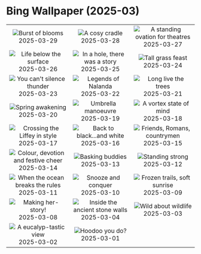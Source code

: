# Bing Wallpaper (2025-03)

|  |  |  |
|:---:|:---:|:---:|
| ![](https://www.bing.com/th?id=OHR.CarrizoBloom_EN-IN0314971879_400x240.jpg "Burst of blooms") 2025-03-29 | ![](https://www.bing.com/th?id=OHR.NestingMonarch_EN-IN9834490771_400x240.jpg "A cosy cradle") 2025-03-28 | ![](https://www.bing.com/th?id=OHR.OdeonAthens_EN-IN9699251221_400x240.jpg "A standing ovation for theatres") 2025-03-27 |
| ![](https://www.bing.com/th?id=OHR.CrystalManatee_EN-IN9367417729_400x240.jpg "Life below the surface") 2025-03-26 | ![](https://www.bing.com/th?id=OHR.HobbitHole_EN-IN9319772613_400x240.jpg "In a hole, there was a story") 2025-03-25 | ![](https://www.bing.com/th?id=OHR.ElephantGrass_EN-IN8930309129_400x240.jpg "Tall grass feast") 2025-03-24 |
| ![](https://www.bing.com/th?id=OHR.NebraskaStorm_EN-IN8540918083_400x240.jpg "You can't silence thunder") 2025-03-23 | ![](https://www.bing.com/th?id=OHR.NalandaRuins_EN-IN5140897796_400x240.jpg "Legends of Nalanda") 2025-03-22 | ![](https://www.bing.com/th?id=OHR.DanumValley_EN-IN8272296990_400x240.jpg "Long live the trees") 2025-03-21 |
| ![](https://www.bing.com/th?id=OHR.SpringDaffodils_EN-IN7375116904_400x240.jpg "Spring awakening") 2025-03-20 | ![](https://www.bing.com/th?id=OHR.BlackHeron_EN-IN7242437208_400x240.jpg "Umbrella manoeuvre") 2025-03-19 | ![](https://www.bing.com/th?id=OHR.SedonaSpring_EN-IN7043464348_400x240.jpg "A vortex state of mind") 2025-03-18 |
| ![](https://www.bing.com/th?id=OHR.BeckettBridge_EN-IN6779354204_400x240.jpg "Crossing the Liffey in style") 2025-03-17 | ![](https://www.bing.com/th?id=OHR.PandaSnow_EN-IN5935458208_400x240.jpg "Back to black...and white") 2025-03-16 | ![](https://www.bing.com/th?id=OHR.ForumRomanum_EN-IN5328883568_400x240.jpg "Friends, Romans, countrymen") 2025-03-15 |
| ![](https://www.bing.com/th?id=OHR.NandgaonHoli_EN-IN5066984939_400x240.jpg "Colour, devotion and festive cheer") 2025-03-14 | ![](https://www.bing.com/th?id=OHR.GalapagosIguana_EN-IN4738596346_400x240.jpg "Basking buddies") 2025-03-13 | ![](https://www.bing.com/th?id=OHR.ChateauLoire_EN-IN9263169770_400x240.jpg "Standing strong") 2025-03-12 |
| ![](https://www.bing.com/th?id=OHR.NusaPenida_EN-IN9109539452_400x240.jpg "When the ocean breaks the rules") 2025-03-11 | ![](https://www.bing.com/th?id=OHR.NappingLion_EN-IN8916779409_400x240.jpg "Snooze and conquer") 2025-03-10 | ![](https://www.bing.com/th?id=OHR.KedarkanthaSummit_EN-IN0550105745_400x240.jpg "Frozen trails, soft sunrise") 2025-03-09 |
| ![](https://www.bing.com/th?id=OHR.FearlessWomen_EN-IN8449612154_400x240.jpg "Making her-story!") 2025-03-08 | ![](https://www.bing.com/th?id=OHR.CharminarInterior_EN-IN8277108319_400x240.jpg "Inside the ancient stone walls") 2025-03-04 | ![](https://www.bing.com/th?id=OHR.HornbillPair_EN-IN8859837972_400x240.jpg "Wild about wildlife") 2025-03-03 |
| ![](https://www.bing.com/th?id=OHR.EucalyptusForest_EN-IN9152358934_400x240.jpg "A eucalyp-tastic view") 2025-03-02 | ![](https://www.bing.com/th?id=OHR.BryceHoodoos_EN-IN9126700951_400x240.jpg "Hoodoo you do?") 2025-03-01 |  |
